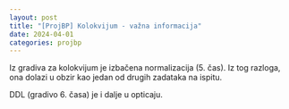 ```yaml
---
layout: post
title: "[ProjBP] Kolokvijum - važna informacija"
date: 2024-04-01
categories: projbp
---
```


Iz gradiva za kolokvijum je izbačena normalizacija (5. čas). Iz tog razloga,
ona dolazi u obzir kao jedan od drugih zadataka na ispitu.

DDL (gradivo 6. časa) je i dalje u opticaju. 

